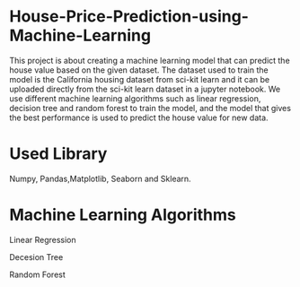 # House-Price-Prediction-using-Machine-Learning
This project is about creating a machine learning model that can predict the house value based on the given dataset. The dataset used to train the model is the California housing dataset from sci-kit learn and it can be uploaded directly from the sci-kit learn dataset in a jupyter notebook. We use different machine learning algorithms such as linear regression, decision tree and random forest to train the model, and the model that gives the best performance is used to predict the house value for new data.
# Used Library
Numpy, Pandas,Matplotlib, Seaborn and Sklearn.
# Machine Learning Algorithms
Linear Regression

Decesion Tree

Random Forest
